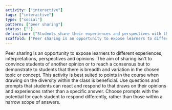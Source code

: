 ```yaml
---
activity: ["interactive"]
tags: ["interactive"]
type: ["social"]
pattern: ["peer sharing"]
status: [""]
definition: ["Students share their experiences and perspectives with the group to provide different perspectives and contextual applications of theory and practice."]
scaffold: ["Peer sharing is an opportunity to expose learners to different experiences, interpretations, perspectives and opinions. The aim of sharing isn't to convince students of another opinion or to reach a consensus but to demonstrate to students that there is breadth and variation in the chosen topic or concept. This activity is best suited to points in the course when drawing on the diversity within the class is beneficial. Use questions and prompts that students can react and respond to that draws on their opinions and experiences rather than a specific answer. Choose prompts with the potential for each student to respond differently, rather than those within a narrow scope of answers."]
---
```


Peer sharing is an opportunity to expose learners to different experiences, interpretations, perspectives and opinions. The aim of sharing isn't to convince students of another opinion or to reach a consensus but to demonstrate to students that there is breadth and variation in the chosen topic or concept. This activity is best suited to points in the course when drawing on the diversity within the class is beneficial. Use questions and prompts that students can react and respond to that draws on their opinions and experiences rather than a specific answer. Choose prompts with the potential for each student to respond differently, rather than those within a narrow scope of answers.
